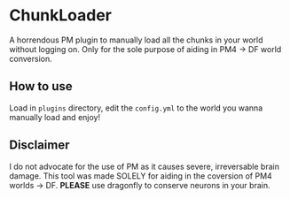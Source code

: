 # ChunkLoader
A horrendous PM plugin to manually load all the chunks in your world without logging on. Only for the sole purpose of aiding in PM4 -> DF world conversion.

## How to use
Load in `plugins` directory, edit the `config.yml` to the world you wanna manually load and enjoy!

## Disclaimer
I do not advocate for the use of PM as it causes severe, irreversable brain damage. This tool was made SOLELY for aiding in the coversion of PM4 worlds -> DF. **PLEASE** use dragonfly to conserve neurons in your brain.
